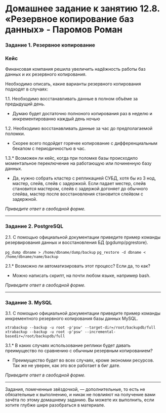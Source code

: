 # Домашнее задание к занятию 12.8. «Резервное копирование баз данных» - Паромов Роман


### Задание 1. Резервное копирование

### Кейс
Финансовая компания решила увеличить надёжность работы баз данных и их резервного копирования. 

Необходимо описать, какие варианты резервного копирования подходят в случаях: 

1.1. Необходимо восстанавливать данные в полном объёме за предыдущий день.
  * Думаю будет достаточно полноного копирования раз в неделю и инкрементированно каждый день ночью

1.2. Необходимо восстанавливать данные за час до предполагаемой поломки.
  * Скорее всего подойдет горячее копирование с дифференциальным бекапом с периодичностью в час.

1.3.* Возможен ли кейс, когда при поломке базы происходило моментальное переключение на работающую или починенную базу данных.
  *  Да, нужно собрать кластер с репликацией СУБД, хотя бы из 3 нод, мастер, слейв, слейв с задержкой. Если падает местер, слейв становится мастером, слейв с задержой догоняет до обычного слейва, мастер после восстановления становится слейвом с задержной.

*Приведите ответ в свободной форме.*

---

### Задание 2. PostgreSQL

2.1. С помощью официальной документации приведите пример команды резервирования данных и восстановления БД (pgdump/pgrestore).
 
```pg_dump dbname > /home/dbname/dump/backup```
```pg_restore -d dbname < /home/dbname/name/backup```

2.1.* Возможно ли автоматизировать этот процесс? Если да, то как?
  * Можно написать скрипт, на почти любом языке, например bash.

*Приведите ответ в свободной форме.*

---

### Задание 3. MySQL

3.1. С помощью официальной документации приведите пример команды инкрементного резервного копирования базы данных MySQL. 

```
xtrabackup --backup -u root -p'psw' --target-dir=/root/backupdb/full
xtrabackup --backup -u root -p'psw' --incremental-basedir=/root/backupdb/full
```
3.1.* В каких случаях использование реплики будет давать преимущество по сравнению с обычным резервным копированием?
  * Преимущество будет во всех случаях, кроме экономии ресурсов. Так же не уверен, как это все работает в биг дате.

*Приведите ответ в свободной форме.*

---

Задания, помеченные звёздочкой, — дополнительные, то есть не обязательные к выполнению, и никак не повлияют на получение вами зачёта по этому домашнему заданию. Вы можете их выполнить, если хотите глубже шире разобраться в материале.
